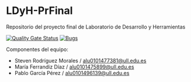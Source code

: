 # LDyH-PrFinal
Repositorio del proyecto final de Laboratorio de Desarrollo y Herramientas

[![Quality Gate Status](https://sonarcloud.io/api/project_badges/measure?project=StevenRguez_LDyH-PrFinal&metric=alert_status)](https://sonarcloud.io/summary/new_code?id=StevenRguez_LDyH-PrFinal)
[![Bugs](https://sonarcloud.io/api/project_badges/measure?project=StevenRguez_LDyH-PrFinal&metric=bugs)](https://sonarcloud.io/summary/new_code?id=StevenRguez_LDyH-PrFinal)

Componentes del equipo:
- Steven Rodríguez Morales / alu0101477381@ull.edu.es
- María Ferrandiz Díaz / alu0101475899@ull.edu.es
- Pablo García Pérez / alu0101496139@ull.edu.es
